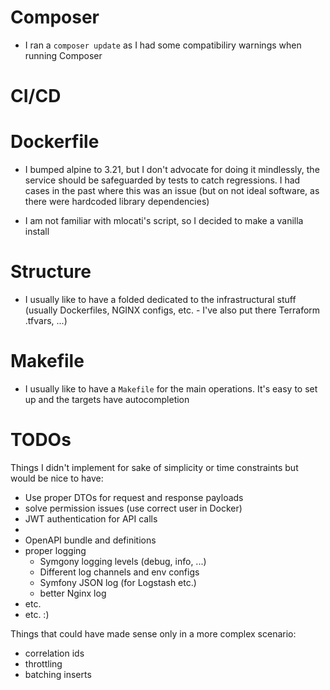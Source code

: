 # Composer

- I ran a `composer update` as I had some compatibiliry warnings when running Composer

# CI/CD

# Dockerfile

- I bumped alpine to 3.21, but I don't advocate for doing it mindlessly, the service should be safeguarded by tests to catch regressions. I had cases in the past where this was an issue (but on not ideal software, as there were hardcoded library dependencies)

- I am not familiar with mlocati's script, so I decided to make a vanilla install

# Structure

- I usually like to have a folded dedicated to the infrastructural stuff (usually Dockerfiles, NGINX configs, etc. - I've also put there Terraform .tfvars, ...)

# Makefile

- I usually like to have a `Makefile` for the main operations. It's easy to set up and the targets have autocompletion

# TODOs

Things I didn't implement for sake of simplicity or time constraints but would be nice to have:

- Use proper DTOs for request and response payloads
- solve permission issues (use correct user in Docker)
- JWT authentication for API calls
-
- OpenAPI bundle and definitions
- proper logging
  - Symgony logging levels (debug, info, ...)
  - Different log channels and env configs
  - Symfony JSON log (for Logstash etc.)
  - better Nginx log
- etc.
- etc. :)

Things that could have made sense only in a more complex scenario:

- correlation ids
- throttling
- batching inserts
